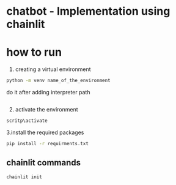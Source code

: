 # chatbot - Implementation using chainlit


# how to run 

1. creating a virtual environment

``` bash
python -m venv name_of_the_environment 

```
do it after adding interpreter path 
``` enter the path --> select Scripts\python
```
2. activate the environment

```bash 
scritp\activate

```

3.install the required packages

```bash 
pip install -r requirments.txt

```

## chainlit commands
```
chainlit init 

```
``` chainlit run app.py
```
